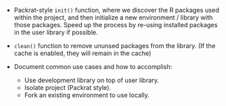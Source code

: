 
- Packrat-style `init()` function, where we discover the R packages used within
  the project, and then initialize a new environment / library with those
  packages. Speed up the process by re-using installed packages in the user
  library if possible.
  
- `clean()` function to remove ununsed packages from the library. (If the
  cache is enabled, they will remain in the cache)

- Document common use cases and how to accomplish:
  - Use development library on top of user library.
  - Isolate project (Packrat style).
  - Fork an existing environment to use locally.
